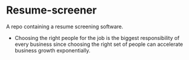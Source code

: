 # Resume-screener
A repo containing a resume screening software.

- Choosing the right people for the job is the biggest responsibility of every business since choosing the right set of people can accelerate business growth exponentially.
